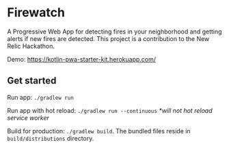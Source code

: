 # Firewatch

A Progressive Web App for detecting fires in your neighborhood and getting alerts if new fires are detected.
This project is a contribution to the New Relic Hackathon.

Demo: https://kotlin-pwa-starter-kit.herokuapp.com/

## Get started

Run app: `./gradlew run`

Run app with hot reload: `./gradlew run --continuous` _*will not hot reload service worker_

Build for production: `./gradlew build`. The bundled files reside in `build/distributions` directory.

